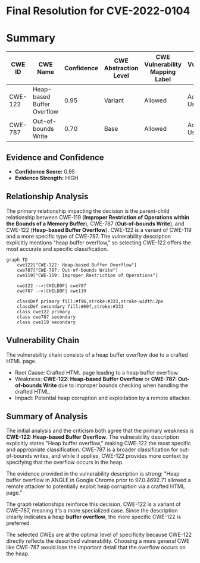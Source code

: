# Final Resolution for CVE-2022-0104

# Summary
| CWE ID | CWE Name | Confidence | CWE Abstraction Level | CWE Vulnerability Mapping Label | CWE-Vulnerability Mapping Notes |
|---|---|---|---|---|---|
| CWE-122 | Heap-based Buffer Overflow | 0.95 | Variant | Allowed | Acceptable-Use |
| CWE-787 | Out-of-bounds Write | 0.70 | Base | Allowed | Acceptable-Use |

## Evidence and Confidence

*   **Confidence Score:** 0.95
*   **Evidence Strength:** HIGH

## Relationship Analysis
The primary relationship impacting the decision is the parent-child relationship between CWE-119 (**Improper Restriction of Operations within the Bounds of a Memory Buffer**), CWE-787 (**Out-of-bounds Write**), and CWE-122 (**Heap-based Buffer Overflow**). CWE-122 is a variant of CWE-119 and a more specific type of CWE-787. The vulnerability description explicitly mentions "heap buffer overflow," so selecting CWE-122 offers the most accurate and specific classification.

```mermaid
graph TD
    cwe122["CWE-122: Heap-based Buffer Overflow"]
    cwe787["CWE-787: Out-of-bounds Write"]
    cwe119["CWE-119: Improper Restriction of Operations"]
    
    cwe122 -->|CHILDOF| cwe787
    cwe787 -->|CHILDOF| cwe119
    
    classDef primary fill:#f96,stroke:#333,stroke-width:2px
    classDef secondary fill:#69f,stroke:#333
    class cwe122 primary
    class cwe787 secondary
    class cwe119 secondary
```

## Vulnerability Chain
The vulnerability chain consists of a heap buffer overflow due to a crafted HTML page.
  - Root Cause: Crafted HTML page leading to a heap buffer overflow.
  - Weakness: **CWE-122: Heap-based Buffer Overflow** or **CWE-787: Out-of-bounds Write** due to improper bounds checking when handling the crafted HTML.
  - Impact: Potential heap corruption and exploitation by a remote attacker.

## Summary of Analysis
The initial analysis and the criticism both agree that the primary weakness is **CWE-122: Heap-based Buffer Overflow**. The vulnerability description explicitly states "Heap buffer overflow," making CWE-122 the most specific and appropriate classification. CWE-787 is a broader classification for out-of-bounds writes, and while it applies, CWE-122 provides more context by specifying that the overflow occurs in the heap.

The evidence provided in the vulnerability description is strong: "Heap buffer overflow in ANGLE in Google Chrome prior to 97.0.4692.71 allowed a remote attacker to potentially exploit heap corruption via a crafted HTML page."

The graph relationships reinforce this decision. CWE-122 is a variant of CWE-787, meaning it's a more specialized case. Since the description clearly indicates a heap **buffer overflow**, the more specific CWE-122 is preferred.

The selected CWEs are at the optimal level of specificity because CWE-122 directly reflects the described vulnerability. Choosing a more general CWE like CWE-787 would lose the important detail that the overflow occurs on the heap.